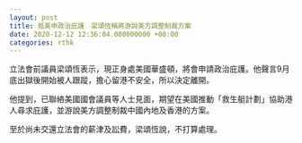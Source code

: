 ```yaml
---
layout: post
title: 抵美申政治庇護　梁頌恆稱將游說美方調整制裁方案
date: 2020-12-12 12:36:04.000000000 +08:00
categories: rthk
---
```


立法會前議員梁頌恆表示，現正身處美國華盛頓，將會申請政治庇護。他聲言9月底出獄後開始被人跟蹤，擔心留港不安全，所以決定離開。

他提到，已聯絡美國國會議員等人士見面，期望在美國推動「救生艇計劃」協助港人尋求庇護，並游說美方調整制裁中國內地及香港的方案。

至於尚未交還立法會的薪津及訟費，梁頌恆說，不打算處理。
